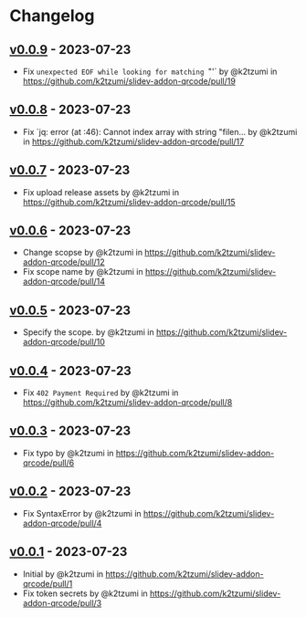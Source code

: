 # Changelog

## [v0.0.9](https://github.com/k2tzumi/slidev-addon-qrcode/compare/v0.0.8...v0.0.9) - 2023-07-23
- Fix `unexpected EOF while looking for matching `"'` by @k2tzumi in https://github.com/k2tzumi/slidev-addon-qrcode/pull/19

## [v0.0.8](https://github.com/k2tzumi/slidev-addon-qrcode/compare/v0.0.7...v0.0.8) - 2023-07-23
- Fix `jq: error (at <stdin>:46): Cannot index array with string "filen… by @k2tzumi in https://github.com/k2tzumi/slidev-addon-qrcode/pull/17

## [v0.0.7](https://github.com/k2tzumi/slidev-addon-qrcode/compare/v0.0.6...v0.0.7) - 2023-07-23
- Fix upload release assets by @k2tzumi in https://github.com/k2tzumi/slidev-addon-qrcode/pull/15

## [v0.0.6](https://github.com/k2tzumi/slidev-addon-qrcode/compare/v0.0.5...v0.0.6) - 2023-07-23
- Change scopse by @k2tzumi in https://github.com/k2tzumi/slidev-addon-qrcode/pull/12
- Fix scope name by @k2tzumi in https://github.com/k2tzumi/slidev-addon-qrcode/pull/14

## [v0.0.5](https://github.com/k2tzumi/slidev-addon-qrcode/compare/v0.0.4...v0.0.5) - 2023-07-23
- Specify the scope. by @k2tzumi in https://github.com/k2tzumi/slidev-addon-qrcode/pull/10

## [v0.0.4](https://github.com/k2tzumi/slidev-addon-qrcode/compare/v0.0.3...v0.0.4) - 2023-07-23
- Fix `402 Payment Required` by @k2tzumi in https://github.com/k2tzumi/slidev-addon-qrcode/pull/8

## [v0.0.3](https://github.com/k2tzumi/slidev-addon-qrcode/compare/v0.0.2...v0.0.3) - 2023-07-23
- Fix typo by @k2tzumi in https://github.com/k2tzumi/slidev-addon-qrcode/pull/6

## [v0.0.2](https://github.com/k2tzumi/slidev-addon-qrcode/compare/v0.0.1...v0.0.2) - 2023-07-23
- Fix SyntaxError by @k2tzumi in https://github.com/k2tzumi/slidev-addon-qrcode/pull/4

## [v0.0.1](https://github.com/k2tzumi/slidev-addon-qrcode/commits/v0.0.1) - 2023-07-23
- Initial by @k2tzumi in https://github.com/k2tzumi/slidev-addon-qrcode/pull/1
- Fix token secrets by @k2tzumi in https://github.com/k2tzumi/slidev-addon-qrcode/pull/3
